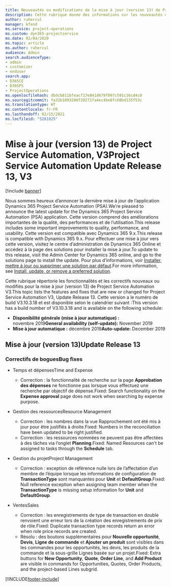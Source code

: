 ```yaml
---
title: Nouveautés ou modifications de la mise à jour (version 13) de Project Service Automation (correctif logiciel), V3
description: Cette rubrique donne des informations sur les nouveautés de la mise à jour (version 13) de Project Service Automation, V3.
author: ruhercul
manager: kfend
ms.service: project-operations
ms.custom: dyn365-projectservice
ms.date: 02/04/2020
ms.topic: article
ms.author: ruhercul
audience: Admin
search.audienceType:
- admin
- customizer
- enduser
search.app:
- D365CE
- D365PS
- ProjectOperations
ms.openlocfilehash: dbdcb811bfeacf17e841d679f097c591c16cd4c0
ms.sourcegitcommit: fa32b1893286f20271fa4ec4be8fc68bd135f53c
ms.translationtype: HT
ms.contentlocale: fr-FR
ms.lasthandoff: 02/15/2021
ms.locfileid: "5281025"
---
```

# <a name="project-service-automation-update-release-13-v3"></a><span data-ttu-id="7f69e-103">Mise à jour (version 13) de Project Service Automation, V3</span><span class="sxs-lookup"><span data-stu-id="7f69e-103">Project Service Automation Update Release 13, V3</span></span>

[!include [banner](../includes/psa-now-project-operations.md)]

<span data-ttu-id="7f69e-104">Nous sommes heureux d’annoncer la dernière mise à jour de l’application Dynamics 365 Project Service Automation (PSA).</span><span class="sxs-lookup"><span data-stu-id="7f69e-104">We’re pleased to announce the latest update for the Dynamics 365 Project Service Automation (PSA) application.</span></span> <span data-ttu-id="7f69e-105">Cette version comprend des améliorations importantes de la qualité, des performances et de l’utilisation.</span><span class="sxs-lookup"><span data-stu-id="7f69e-105">This release includes some important improvements to quality, performance, and usability.</span></span> <span data-ttu-id="7f69e-106">Cette version est compatible avec Dynamics 365 9.x.</span><span class="sxs-lookup"><span data-stu-id="7f69e-106">This release is compatible with Dynamics 365 9.x.</span></span> <span data-ttu-id="7f69e-107">Pour effectuer une mise à jour vers cette version, visitez le centre d’administration de Dynamics 365 Online et accédez à la page des solutions pour installer la mise à jour.</span><span class="sxs-lookup"><span data-stu-id="7f69e-107">To update to this release, visit the Admin Center for Dynamics 365 online, and go to the solutions page to install the update.</span></span> <span data-ttu-id="7f69e-108">Pour plus d’informations, voir [Installer, mettre à jour ou supprimer une solution par défaut](https://docs.microsoft.com/power-platform/admin/install-remove-preferred-solution).</span><span class="sxs-lookup"><span data-stu-id="7f69e-108">For more information, see [Install, update, or remove a preferred solution](https://docs.microsoft.com/power-platform/admin/install-remove-preferred-solution).</span></span>

<span data-ttu-id="7f69e-109">Cette rubrique répertorie les fonctionnalités et les correctifs nouveaux ou modifiés pour la mise à jour (version 13) de Project Service Automation V3.</span><span class="sxs-lookup"><span data-stu-id="7f69e-109">This topic lists the features and fixes that are new or changed for Project Service Automation V3, Update Release 13.</span></span> <span data-ttu-id="7f69e-110">Cette version a le numéro de build V3.10.3.18 et est disponible selon le calendrier suivant :</span><span class="sxs-lookup"><span data-stu-id="7f69e-110">This version has a build number of V3.10.3.18 and is available on the following schedule:</span></span>

- <span data-ttu-id="7f69e-111">**Disponibilité générale (mise à jour automatique) :** novembre 2019</span><span class="sxs-lookup"><span data-stu-id="7f69e-111">**General availability (self-update):** November 2019</span></span>
- <span data-ttu-id="7f69e-112">**Mise à jour automatique :** décembre 2019</span><span class="sxs-lookup"><span data-stu-id="7f69e-112">**Auto-update:** December 2019</span></span>


## <a name="update-release-13"></a><span data-ttu-id="7f69e-113">Mise à jour (version 13)</span><span class="sxs-lookup"><span data-stu-id="7f69e-113">Update Release 13</span></span> 

### <a name="bug-fixes"></a><span data-ttu-id="7f69e-114">Correctifs de bogues</span><span class="sxs-lookup"><span data-stu-id="7f69e-114">Bug fixes</span></span>

- <span data-ttu-id="7f69e-115">Temps et dépenses</span><span class="sxs-lookup"><span data-stu-id="7f69e-115">Time and Expense</span></span>

     - <span data-ttu-id="7f69e-116">Correction : la fonctionnalité de recherche sur la page **Approbation des dépenses** ne fonctionne pas lorsque vous effectuez une recherche par objectif de dépense.</span><span class="sxs-lookup"><span data-stu-id="7f69e-116">Fixed: Search functionality on the **Expense approval** page does not work when searching by expense purpose.</span></span>

- <span data-ttu-id="7f69e-117">Gestion des ressources</span><span class="sxs-lookup"><span data-stu-id="7f69e-117">Resource Management</span></span>

     - <span data-ttu-id="7f69e-118">Correction : les nombres dans la vue Rapprochement ont été mis à jour pour être justifiés à droite.</span><span class="sxs-lookup"><span data-stu-id="7f69e-118">Fixed: Numbers in the reconciliation have been updated to be right justified.</span></span>
     - <span data-ttu-id="7f69e-119">Correction : les ressources nommées ne peuvent pas être affectées à des tâches via l’onglet **Planning**.</span><span class="sxs-lookup"><span data-stu-id="7f69e-119">Fixed: Named Resources can't be assigned to tasks through the **Schedule** tab.</span></span>

- <span data-ttu-id="7f69e-120">Gestion du projet</span><span class="sxs-lookup"><span data-stu-id="7f69e-120">Project Management</span></span>

     - <span data-ttu-id="7f69e-121">Correction : exception de référence nulle lors de l’affectation d’un membre de l’équipe lorsque les informations de configuration de **TransactionType** sont manquantes pour **Unit** et **DefaultGroup**.</span><span class="sxs-lookup"><span data-stu-id="7f69e-121">Fixed: Null reference exception when assigning team member when the **TransactionType** is missing setup information for **Unit** and **DefaultGroup**.</span></span>

- <span data-ttu-id="7f69e-122">Ventes</span><span class="sxs-lookup"><span data-stu-id="7f69e-122">Sales</span></span>

     - <span data-ttu-id="7f69e-123">Correction : les enregistrements de type de transaction en double renvoient une erreur lors de la création des enregistrements de prix de rôle.</span><span class="sxs-lookup"><span data-stu-id="7f69e-123">Fixed: Duplicate transaction type records return an error when role price records are created.</span></span>
     - <span data-ttu-id="7f69e-124">Résolu : des boutons supplémentaires pour **Nouvelle opportunité**, **Devis**, **Ligne de commande** et **Ajouter un produit** sont visibles dans les commandes pour les opportunités, les devis, les produits de la commande et la sous-grille Lignes basée sur un projet.</span><span class="sxs-lookup"><span data-stu-id="7f69e-124">Fixed: Extra buttons for **New Opportunity**, **Quote**, **Order Line**, and **Add Product** are visible in commands for Opportunities, Quotes, Order Products, and the project-based Lines subgrid.</span></span>




[!INCLUDE[footer-include](../includes/footer-banner.md)]